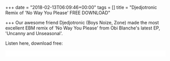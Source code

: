 +++
date = "2018-02-13T06:09:46+00:00"
tags = []
title = "Djedjotronic Remix of 'No Way You Please' FREE DOWNLOAD"

+++
Our awesome friend Djedjotronic (Boys Noize, Zone) made the most excellent EBM remix of 'No Way You Please' from Obi Blanche's latest EP, 'Uncanny and Unseasonal'.

Listen here, download free:

<iframe width="100%" height="20" scrolling="no" frameborder="no" allow="autoplay" src="[https://w.soundcloud.com/player/?url=https%3A//api.soundcloud.com/tracks/396860196&amp;color=%23322422&amp;inverse=false&amp;auto_play=false&amp;show_user=true](https://w.soundcloud.com/player/?url=https%3A//api.soundcloud.com/tracks/396860196&amp;color=%23322422&amp;inverse=false&amp;auto_play=false&amp;show_user=true "https://w.soundcloud.com/player/?url=https%3A//api.soundcloud.com/tracks/396860196&amp;color=%23322422&amp;inverse=false&amp;auto_play=false&amp;show_user=true")"></iframe>